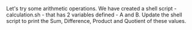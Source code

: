 Let's try some arithmetic operations. We have created a shell script - calculation.sh - that has 2 variables defined - A and B. Update the shell script to print the Sum, Difference, Product and Quotient of these values.